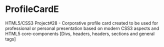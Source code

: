 # ProfileCardE
HTML5/CSS3 Project#28 - Corporative profile card created to be used for professional or personal presentation based on modern CSS3 aspects and HTML5 core-components [Divs, headers, headers, sections and general tags]
